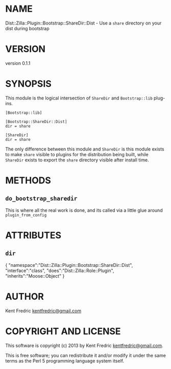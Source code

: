 # NAME

Dist::Zilla::Plugin::Bootstrap::ShareDir::Dist - Use a `share` directory on your dist during bootstrap

# VERSION

version 0.1.1

# SYNOPSIS

This module is the logical intersection of `ShareDir` and `Bootstrap::lib` plug-ins.

    [Bootstrap::lib]

    [Bootstrap::ShareDir::Dist]
    dir = share

    [ShareDir]
    dir = share

The only difference between this module and `ShareDir` is this module exists to make `share` visible to
plugins for the distribution being built, while `ShareDir` exists to export the `share` directory visible after install time.

# METHODS

## `do_bootstrap_sharedir`

This is where all the real work is done, and its called via a little glue around `plugin_from_config`

# ATTRIBUTES

## `dir`

{
    "namespace":"Dist::Zilla::Plugin::Bootstrap::ShareDir::Dist",
    "interface":"class",
    "does":"Dist::Zilla::Role::Plugin",
    "inherits":"Moose::Object"
}



# AUTHOR

Kent Fredric <kentfredric@gmail.com>

# COPYRIGHT AND LICENSE

This software is copyright (c) 2013 by Kent Fredric <kentfredric@gmail.com>.

This is free software; you can redistribute it and/or modify it under
the same terms as the Perl 5 programming language system itself.

